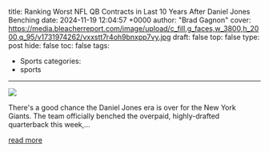 title: Ranking Worst NFL QB Contracts in Last 10 Years After Daniel Jones Benching
date: 2024-11-19 12:04:57 +0000
author: "Brad Gagnon"
cover: https://media.bleacherreport.com/image/upload/c_fill,g_faces,w_3800,h_2000,q_95/v1731974262/vxxstt7r4oh9bnxpp7vy.jpg
draft: false
top: false
type: post
hide: false
toc: false
tags:
  - Sports
categories:
  - sports
---

![](https://media.bleacherreport.com/image/upload/c_fill,g_faces,w_3800,h_2000,q_95/v1731974262/vxxstt7r4oh9bnxpp7vy.jpg)

There's a good chance the Daniel Jones era is over for the New York Giants. The team officially benched the overpaid, highly-drafted quarterback this week,…

[read more](https://bleacherreport.com/articles/10143911-ranking-worst-nfl-qb-contracts-in-last-10-years-after-daniel-jones-benching)
